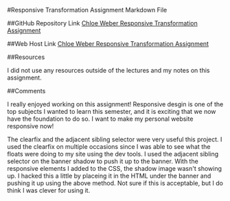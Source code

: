 #Responsive Transformation Assignment Markdown File

##GitHub Repository Link
[Chloe Weber Responsive Transformation Assignment](https://github.com/chloeweber/project_transformation_weber_chloe)

##Web Host Link
[Chloe Weber Responsive Transformation Assignment](hhttp://www.chloeweber.com/project_transformation_weber_chloe/)

##Resources

I did not use any resources outside of the lectures and my notes on this assignment.

##Comments

I really enjoyed working on this assignment! Responsive desgin is one of the top subjects I wanted to learn this semester, and it is exciting that we now have the foundation to do so. I want to make my personal website responsive now!

The clearfix and the adjacent sibling selector were very useful this project. I used the clearfix on multiple occasions since I was able to see what the floats were doing to my site using the dev tools. I used the adjacent sibling selector on the banner shadow to push it up to the banner. With the responsive elements I added to the CSS, the shadow image wasn't showing up. I hacked this a little by placeing it in the HTML under the banner and pushing it up using the above method. Not sure if this is acceptable, but I do think I was clever for using it.
